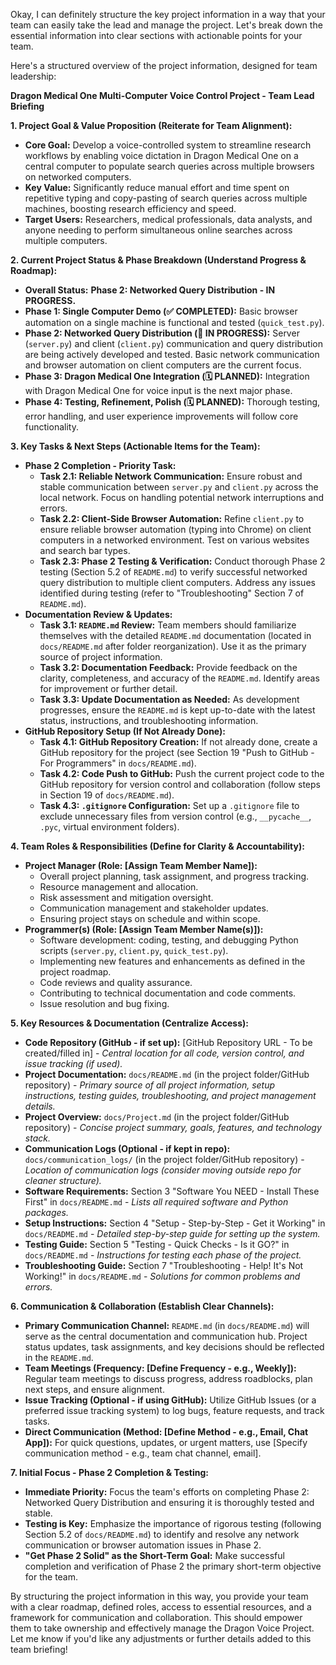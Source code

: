 Okay, I can definitely structure the key project information in a way that your team can easily take the lead and manage the project.  Let's break down the essential information into clear sections with actionable points for your team.

Here's a structured overview of the project information, designed for team leadership:

**Dragon Medical One Multi-Computer Voice Control Project - Team Lead Briefing**

**1. Project Goal & Value Proposition (Reiterate for Team Alignment):**

*   **Core Goal:**  Develop a voice-controlled system to streamline research workflows by enabling voice dictation in Dragon Medical One on a central computer to populate search queries across multiple browsers on networked computers.
*   **Key Value:**  Significantly reduce manual effort and time spent on repetitive typing and copy-pasting of search queries across multiple machines, boosting research efficiency and speed.
*   **Target Users:** Researchers, medical professionals, data analysts, and anyone needing to perform simultaneous online searches across multiple computers.

**2. Current Project Status & Phase Breakdown (Understand Progress & Roadmap):**

*   **Overall Status:**  **Phase 2: Networked Query Distribution - IN PROGRESS.**
*   **Phase 1: Single Computer Demo (✅ COMPLETED):** Basic browser automation on a single machine is functional and tested (`quick_test.py`).
*   **Phase 2: Networked Query Distribution (🚧 IN PROGRESS):** Server (`server.py`) and client (`client.py`) communication and query distribution are being actively developed and tested.  Basic network communication and browser automation on client computers are the current focus.
*   **Phase 3: Dragon Medical One Integration (🗓️ PLANNED):** Integration with Dragon Medical One for voice input is the next major phase.
*   **Phase 4: Testing, Refinement, Polish (🗓️ PLANNED):**  Thorough testing, error handling, and user experience improvements will follow core functionality.

**3. Key Tasks & Next Steps (Actionable Items for the Team):**

*   **Phase 2 Completion - Priority Task:**
    *   **Task 2.1:  Reliable Network Communication:** Ensure robust and stable communication between `server.py` and `client.py` across the local network.  Focus on handling potential network interruptions and errors.
    *   **Task 2.2: Client-Side Browser Automation:**  Refine `client.py` to ensure reliable browser automation (typing into Chrome) on client computers in a networked environment. Test on various websites and search bar types.
    *   **Task 2.3: Phase 2 Testing & Verification:**  Conduct thorough Phase 2 testing (Section 5.2 of `README.md`) to verify successful networked query distribution to multiple client computers.  Address any issues identified during testing (refer to "Troubleshooting" Section 7 of `README.md`).
*   **Documentation Review & Updates:**
    *   **Task 3.1: `README.md` Review:**  Team members should familiarize themselves with the detailed `README.md` documentation (located in `docs/README.md` after folder reorganization).  Use it as the primary source of project information.
    *   **Task 3.2:  Documentation Feedback:** Provide feedback on the clarity, completeness, and accuracy of the `README.md`.  Identify areas for improvement or further detail.
    *   **Task 3.3:  Update Documentation as Needed:**  As development progresses, ensure the `README.md` is kept up-to-date with the latest status, instructions, and troubleshooting information.
*   **GitHub Repository Setup (If Not Already Done):**
    *   **Task 4.1:  GitHub Repository Creation:** If not already done, create a GitHub repository for the project (see Section 19 "Push to GitHub - For Programmers" in `docs/README.md`).
    *   **Task 4.2:  Code Push to GitHub:** Push the current project code to the GitHub repository for version control and collaboration (follow steps in Section 19 of `docs/README.md`).
    *   **Task 4.3:  `.gitignore` Configuration:**  Set up a `.gitignore` file to exclude unnecessary files from version control (e.g., `__pycache__`, `.pyc`, virtual environment folders).

**4. Team Roles & Responsibilities (Define for Clarity & Accountability):**

*   **Project Manager (Role: [Assign Team Member Name]):**
    *   Overall project planning, task assignment, and progress tracking.
    *   Resource management and allocation.
    *   Risk assessment and mitigation oversight.
    *   Communication management and stakeholder updates.
    *   Ensuring project stays on schedule and within scope.
*   **Programmer(s) (Role: [Assign Team Member Name(s)]):**
    *   Software development: coding, testing, and debugging Python scripts (`server.py`, `client.py`, `quick_test.py`).
    *   Implementing new features and enhancements as defined in the project roadmap.
    *   Code reviews and quality assurance.
    *   Contributing to technical documentation and code comments.
    *   Issue resolution and bug fixing.

**5. Key Resources & Documentation (Centralize Access):**

*   **Code Repository (GitHub - if set up):** [GitHub Repository URL - To be created/filled in] -  *Central location for all code, version control, and issue tracking (if used).*
*   **Project Documentation:** `docs/README.md` (in the project folder/GitHub repository) - *Primary source of all project information, setup instructions, testing guides, troubleshooting, and project management details.*
*   **Project Overview:** `docs/Project.md` (in the project folder/GitHub repository) - *Concise project summary, goals, features, and technology stack.*
*   **Communication Logs (Optional - if kept in repo):** `docs/communication_logs/` (in the project folder/GitHub repository) - *Location of communication logs (consider moving outside repo for cleaner structure).*
*   **Software Requirements:** Section 3 "Software You NEED - Install These First" in `docs/README.md` - *Lists all required software and Python packages.*
*   **Setup Instructions:** Section 4 "Setup - Step-by-Step - Get it Working" in `docs/README.md` - *Detailed step-by-step guide for setting up the system.*
*   **Testing Guide:** Section 5 "Testing - Quick Checks - Is it GO?" in `docs/README.md` - *Instructions for testing each phase of the project.*
*   **Troubleshooting Guide:** Section 7 "Troubleshooting - Help! It's Not Working!" in `docs/README.md` - *Solutions for common problems and errors.*

**6. Communication & Collaboration (Establish Clear Channels):**

*   **Primary Communication Channel:**  `README.md` (in `docs/README.md`) will serve as the central documentation and communication hub.  Project status updates, task assignments, and key decisions should be reflected in the `README.md`.
*   **Team Meetings (Frequency: [Define Frequency - e.g., Weekly]):** Regular team meetings to discuss progress, address roadblocks, plan next steps, and ensure alignment.
*   **Issue Tracking (Optional - if using GitHub):**  Utilize GitHub Issues (or a preferred issue tracking system) to log bugs, feature requests, and track tasks.
*   **Direct Communication (Method: [Define Method - e.g., Email, Chat App]):**  For quick questions, updates, or urgent matters, use [Specify communication method - e.g., team chat channel, email].

**7.  Initial Focus - Phase 2 Completion & Testing:**

*   **Immediate Priority:**  Focus the team's efforts on completing Phase 2: Networked Query Distribution and ensuring it is thoroughly tested and stable.
*   **Testing is Key:**  Emphasize the importance of rigorous testing (following Section 5.2 of `docs/README.md`) to identify and resolve any network communication or browser automation issues in Phase 2.
*   **"Get Phase 2 Solid" as the Short-Term Goal:**  Make successful completion and verification of Phase 2 the primary short-term objective for the team.

By structuring the project information in this way, you provide your team with a clear roadmap, defined roles, access to essential resources, and a framework for communication and collaboration. This should empower them to take ownership and effectively manage the Dragon Voice Project. Let me know if you'd like any adjustments or further details added to this team briefing!

